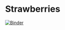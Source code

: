 # Strawberries

[![Binder](https://mybinder.org/badge_logo.svg)](https://mybinder.org/v2/gh/nwhollan/Strawberries.git/HEAD)


